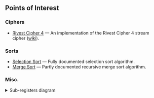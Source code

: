 ## Points of Interest

### Ciphers

* [Rivest Cipher 4](Ciphers/RC4.asm) — An implementation of the Rivest Cipher 4 stream cipher ([wiki](https://en.wikipedia.org/wiki/RC4)). 

### Sorts

* [Selection Sort](Sorts/SelectionSort.asm) — Fully documented selection sort algorithm.
* [Merge Sort](Sorts/MergeSort.asm) — Partly documented recursive merge sort algorithm.

### Misc.

<details><summary>Sub-registers diagram</summary>

![Subregisters](/.img/sub-registers.png)

</details>
